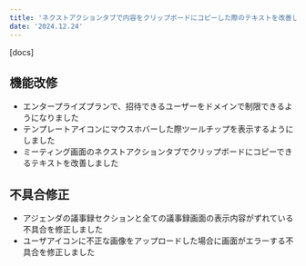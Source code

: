 ```yaml
---
title: 'ネクストアクションタブで内容をクリップボードにコピーした際のテキストを改善しました。その他機能改修、不具合の修正を行いました。'
date: '2024.12.24'
---
```


[docs]

## 機能改修

- エンタープライズプランで、招待できるユーザーをドメインで制限できるようになりました
- テンプレートアイコンにマウスホバーした際ツールチップを表示するようにしました
- ミーティング画面のネクストアクションタブでクリップボードにコピーできるテキストを改善しました

## 不具合修正

- アジェンダの議事録セクションと全ての議事録画面の表示内容がずれている不具合を修正しました
- ユーザアイコンに不正な画像をアップロードした場合に画面がエラーする不具合を修正しました
